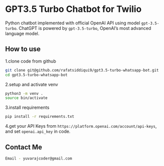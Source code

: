 # GPT3.5 Turbo Chatbot for Twilio

Python chatbot implemented with official OpenAI API using model `gpt-3.5-turbo`. ChatGPT is powered by `gpt-3.5-turbo`, OpenAI’s most advanced language model.

 
## How to use
1.clone code from github 

```bash
git clone git@github.com/rafatsiddiqui9/gpt3.5-turbo-whatsapp-bot.git
cd gpt3.5-turbo-whatsapp-bot
```

2.setup and activate venv

```bash
python3 -m venv .
source bin/activate
```

3.install requirements

```bash
pip install -r requirements.txt
```	

4.get your API Keys from `https://platform.openai.com/account/api-keys`, and set `openai.api_key` in code.

 
## Contact Me
```bash
Email - yuvarajcoder@gmail.com
```
